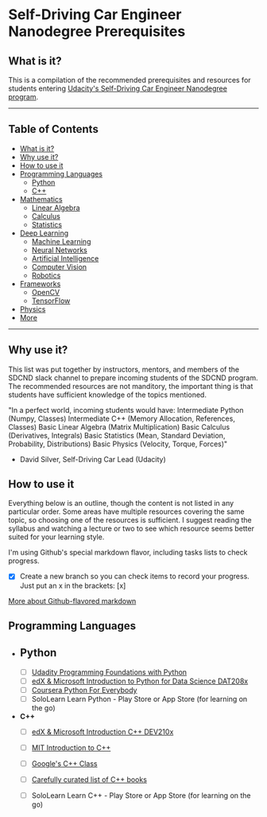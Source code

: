 # Self-Driving Car Engineer Nanodegree Prerequisites

## What is it?

This is a compilation of the recommended prerequisites and resources for students entering
[Udacity's Self-Driving Car Engineer Nanodegree program](https://www.udacity.com/drive).


---

## Table of Contents

- [What is it?](#what-is-it)
- [Why use it?](#why-use-it)
- [How to use it](#how-to-use-it)
- [Programming Languages](#programming-languages)
  - [Python](#python)
  - [C++](#c++)
- [Mathematics](#mathematics)
  - [Linear Algebra](#linear-algebra)
  - [Calculus](#calculus)
  - [Statistics](#statistics)
- [Deep Learning](#deep-learning)
  - [Machine Learning](#machine-learning)
  - [Neural Networks](#neural-networks)
  - [Artificial Intelligence](#artificial-intelligence)
  - [Computer Vision](#computer-vision)
  - [Robotics](#robotics)
- [Frameworks](#frameworks)
  - [OpenCV](#open-cv)
  - [TensorFlow](#tensor-flow)
- [Physics](#physics)
- [More](#more)

---

## Why use it?

This list was put together by instructors, mentors, and members of the SDCND slack channel to prepare incoming students of the SDCND program. The recommended resources are not manditory, 
the important thing is that students have sufficient knowledge of the topics mentioned.

"In a perfect world, incoming students would have:
Intermediate Python (Numpy, Classes)
Intermediate C++ (Memory Allocation, References, Classes)
Basic Linear Algebra (Matrix Multiplication)
Basic Calculus (Derivatives, Integrals)
Basic Statistics (Mean, Standard Deviation, Probability, Distributions)
Basic Physics (Velocity, Torque, Forces)"
- David Silver, Self-Driving Car Lead (Udacity)

## How to use it

Everything below is an outline, though the content is not listed in any particular order. Some areas have multiple resources covering the same topic, so choosing one of the resources is sufficient. I suggest reading the syllabus and watching a lecture or two to see which resource seems better suited for your learning style.

I'm using Github's special markdown flavor, including tasks lists to check progress.

- [x] Create a new branch so you can check items to record your progress. Just put an x in the brackets: [x]

[More about Github-flavored markdown](https://guides.github.com/features/mastering-markdown/#GitHub-flavored-markdown)

## Programming Languages

  - ## **Python**
    - [ ] [Udadity Programming Foundations with Python](https://www.udacity.com/course/programming-foundations-with-python--ud036)
    - [ ] [edX & Microsoft Introduction to Python for Data Science DAT208x](https://courses.edx.org/courses/course-v1:Microsoft+DAT208x+6T2016/)
    - [ ] [Coursera Python For Everybody](https://www.coursera.org/learn/python)
    - [ ] SoloLearn Learn Python - Play Store or App Store (for learning on the go)
  - **C++**
    - [ ] [edX & Microsoft Introduction C++ DEV210x](https://www.edx.org/course/introduction-c-microsoft-dev210x-1)
    - [ ] [MIT Introduction to C++](https://ocw.mit.edu/courses/electrical-engineering-and-computer-science/6-096-introduction-to-c-january-iap-2011/)
    - [ ] [Google's C++ Class](https://developers.google.com/edu/c++/)
    - [ ] [Carefully curated list of C++ books](http://stackoverflow.com/questions/388242/the-definitive-c-book-guide-and-list)
    - [ ] SoloLearn Learn C++ - Play Store or App Store (for learning on the go)



